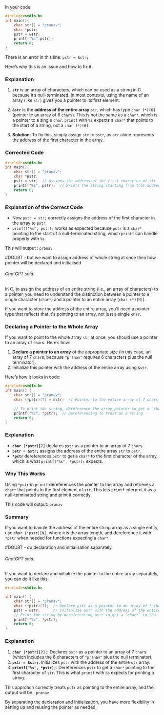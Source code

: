 
In your code:

```c
#include<stdio.h>
int main(){
    char str[] = "pranav";
    char *pstr;
    pstr = &str;
    printf("%s",pstr);
    return 0;
}
```
There is an error in this line:
`pstr = &str;`

Here’s why this is an issue and how to fix it.
### Explanation

1. **`str`** is an array of characters, which can be used as a string in C because it’s null-terminated. In most contexts, using the name of an array (like `str`) gives you a pointer to its first element.
    
2. **`&str`** is the **address of the entire array** `str`, which has type `char (*)[6]` (pointer to an array of 6 `char`s). This is not the same as a `char*`, which is a pointer to a single `char`. `printf` with `%s` expects a `char*` that points to the start of a string, not a `char (*)[6]`.
    
3. **Solution**: To fix this, simply assign `str` to `pstr`, as `str` alone represents the address of the first character in the array.
    

### Corrected Code

```c
#include<stdio.h>
int main(){
    char str[] = "pranav";
    char *pstr;
    pstr = str;  // Assigns the address of the first character of str
    printf("%s", pstr);  // Prints the string starting from that address
    return 0;
}
```
### Explanation of the Correct Code

- Now `pstr = str;` correctly assigns the address of the first character in the array to `pstr`.
- `printf("%s", pstr);` works as expected because `pstr` is a `char*` pointing to the start of a null-terminated string, which `printf` can handle properly with `%s`.

This will output :  `pranav`

#DOUBT - but we want to assign address of whole string at once then how pointer will be declared and initialised

###### ChatGPT said:

In C, to assign the address of an entire string (i.e., an array of characters) to a pointer, you need to understand the distinction between a pointer to a single character (`char*`) and a pointer to an entire array (`char (*)[N]`).

If you want to store the address of the entire array, you'll need a pointer type that reflects that it's pointing to an array, not just a single `char`.

### Declaring a Pointer to the Whole Array

If you want to point to the whole array `str` at once, you should use a pointer to an array of `char`s. Here’s how:

1. **Declare a pointer to an array** of the appropriate size (in this case, an array of 7 `char`s, because `"pranav"` requires 6 characters plus the null terminator).
2. Initialize this pointer with the address of the entire array using `&str`.

Here’s how it looks in code:

```c
#include<stdio.h>
int main() {
    char str[] = "pranav";
    char (*pstr)[7] = &str;  // Pointer to the entire array of 7 chars
    
    // To print the string, dereference the array pointer to get a `char*`
    printf("%s", *pstr);  // Dereferencing to treat as a string
    return 0;
}
```
### Explanation

- **`char (*pstr)[7]`** declares `pstr` as a pointer to an array of 7 `char`s.
- **`pstr = &str;`** assigns the address of the entire array `str` to `pstr`.
- **`*pstr`** dereferences `pstr` to get a `char*` to the first character of the array, which is what `printf("%s", *pstr);` expects.

### Why This Works

Using `*pstr` in `printf` dereferences the pointer to the array and retrieves a `char*` that points to the first element of `str`. This lets `printf` interpret it as a null-terminated string and print it correctly.

This code will output: `pranav`

### Summary

If you want to handle the address of the entire string array as a single entity, use `char (*pstr)[N]`, where `N` is the array length, and dereference it with `*pstr` when needed for functions expecting a `char*`.

#DOUBT - do declaration and initialisation saparately

###### ChatGPT said:

If you want to declare and initialize the pointer to the entire array separately, you can do it like this:

```c
#include<stdio.h>

int main() {
    char str[] = "pranav";
    char (*pstr)[7];  // Declare pstr as a pointer to an array of 7 chars
    pstr = &str;      // Initialize pstr with the address of the entire array
    // Print the string by dereferencing pstr to get a `char*` to the first element
    printf("%s", *pstr);
    return 0;
}
```

### Explanation

1. **`char (*pstr)[7];`**: Declares `pstr` as a pointer to an array of 7 `char`s (which includes the 6 characters of `"pranav"` plus the null terminator).
2. **`pstr = &str;`**: Initializes `pstr` with the address of the entire `str` array.
3. **`printf("%s", *pstr);`**: Dereferences `pstr` to get a `char*` pointing to the first character of `str`. This is what `printf` with `%s` expects for printing a string.

This approach correctly treats `pstr` as pointing to the entire array, and the output will be : `pranav`

By separating the declaration and initialization, you have more flexibility in setting up and reusing the pointer as needed.
